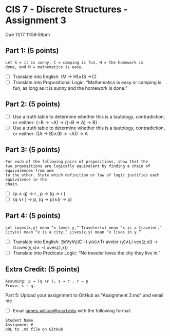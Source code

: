 # CIS 7 - Discrete Structures - Assignment 3
Due 11/17 11:59:59pm

## Part 1: (5 points)  

```
Let S = it is sunny, C = camping is fun, H = the homework is
done, and M = mathematics is easy.
```  

 - [ ] Translate into English: (M → H)∧(S →C)
 - [ ] Translate into Propositional Logic: “Mathematics is easy or camping is fun, as long as it is sunny and the homework is done.”
 
## Part 2: (5 points)
 - [ ] Use a truth table to determine whether this is a tautology, contradiction, or neither:  (¬B → ¬A) → ((¬B → A) → B)
 - [ ] Use a truth table to determine whether this is a tautology, contradiction, or neither:  ((A → B)∧(B → ¬A)) → A
  
## Part 3: (5 points)

```
For each of the following pairs of propositions, show that the
two propositions are logically equivalent by finding a chain of equivalences from one
to the other. State which definition or law of logic justifies each equivalence in the
chain.
```
 - [ ] (p ∧ q) → r , p → (q → r )
 - [ ] (q ∨r ) → p, (q → p)∧(r → p)
 
## Part 4: (5 points)

```
Let Loves(x,y) mean “x loves y,” Traveler(x) mean “x is a traveler,”
City(x) mean “x is a city,” Lives(x,y) mean “x lives in y.”
```

 - [ ] Translate into English: ∃x∀y∀z(C i t y(x)∧Tr aveler (y)∧Li ves(z,x)) → (Loves(y,x)∧ ¬Loves(z,x))
 - [ ] Translate into Predicate Logic: “No traveler loves the city they live in.”
  
## Extra Credit: (5 points)
```
Assuming: p → (q ∧r ), s → r , r → p
Prove: s → q.
```
  
Part 5: Upload your assignment to GitHub as "Assignment 3.md" and email me  
  - [ ] Email james.wilson@rccd.edu with the following format:

```
Student Name
Assignment #
URL to .md file on GitHub
```

